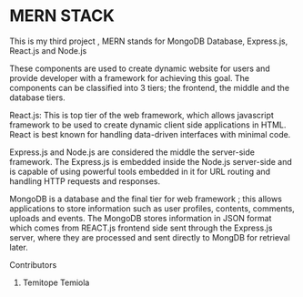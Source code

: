 # MERN STACK

This is my third project , 
MERN stands for MongoDB Database, Express.js, React.js and Node.js

These components are used to create 
dynamic website for users and  provide developer with a framework for achieving this goal. 
The components can be classified into 3 tiers; the frontend, the middle and the database tiers. 

React.js: This is top tier of the web framework, which allows javascript framework to be used to create dynamic client side applications in HTML. React is best known for handling data-driven interfaces with minimal code.

Express.js and Node.js are considered the middle the server-side framework. The Express.js is embedded inside the Node.js server-side and is capable of using powerful tools embedded in it for URL routing and handling HTTP requests and responses.

MongoDB is a database and the final tier for web framework ; this allows applications to store information such as user profiles, contents, comments, uploads and events. The MongoDB stores information in JSON format which comes from REACT.js frontend side sent through the Express.js server, where they are processed and sent directly to MongDB for retrieval later. 

Contributors
1. Temitope Temiola 
